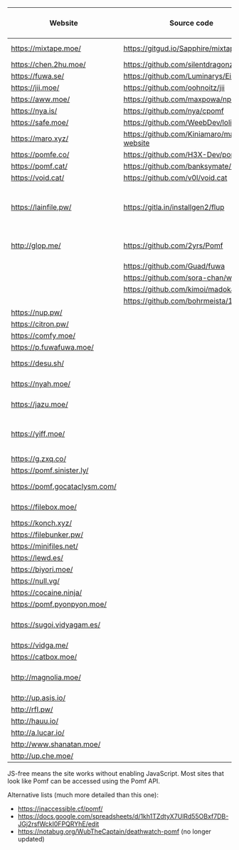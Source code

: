  Website                | Source code                             | Size limit (MiB) | Notes
------------------------|-----------------------------------------|------------------|-------
<https://mixtape.moe/>  | <https://gitgud.io/Sapphire/mixtape.moe> | 100             | Paste, voice
<https://chen.2hu.moe/> | <https://github.com/silentdragonz/chen> | 50               |
<https://fuwa.se/>      | <https://github.com/Luminarys/Eientei>  | 32               |
<https://jii.moe/>      | <https://github.com/oohnoitz/jii>       | 150              | JS-free
<https://aww.moe/>      | <https://github.com/maxpowa/npomf>      | 256              | Paste
<https://nya.is/>       | <https://github.com/nya/cpomf>          | 100              |
<https://safe.moe/>     | <https://github.com/WeebDev/loli-safe>  | 200              | Paste
<https://maro.xyz/>     | <https://github.com/Kiniamaro/maro.xyz-website> | 50       |
<https://pomfe.co/>     | <https://github.com/H3X-Dev/pomfe.co>   | 312              |
<https://pomf.cat/>     | <https://github.com/banksymate/Pomf>    | 75               |
<https://void.cat/>     | <https://github.com/v0l/void.cat>       | 2048             |
<https://lainfile.pw/>  | <https://gitla.in/installgen2/flup>     | 8                | Public uploads, JS-free, original filenames
<http://glop.me/>       | <https://github.com/2yrs/Pomf>          | 10               | Uses [IPFS][0], paste
                        | <https://github.com/Guad/fuwa>          |                  | JS-free
                        | <https://github.com/sora-chan/wakaba>   |                  | JS-free
                        | <https://github.com/kimoi/madokami.com> |                  |
                        | <https://github.com/bohrmeista/1338>    |                  |
<https://nup.pw/>       |                                         | 50               | JS-free
<https://citron.pw/>    |                                         | 128              | JS-free
<https://comfy.moe/>    |                                         | 512              |
<https://p.fuwafuwa.moe/> |                                       | 50               | JS-free
<https://desu.sh/>      |                                         | 2048             | Rude, JS-free
<https://nyah.moe/>     |                                         | 10               | Currently down
<https://jazu.moe/>     |                                         | 99               | Currently down
<https://yiff.moe/>     |                                         | 512              | Nice colors, metadata stripping
<https://g.zxq.co/>     |                                         | 80               |
<https://pomf.sinister.ly/> |                                     | 100              |
<https://pomf.gocataclysm.com/> |                                 | 128              | JS-free, paste
<https://filebox.moe/>  |                                         | 100              | Nice colors
<https://konch.xyz/>    |                                         | 5120             |
<https://filebunker.pw/> |                                        | 100              |
<https://minifiles.net/> |                                        | 100              |
<https://lewd.es/>      |                                         | 500              | JS-free
<https://biyori.moe/>   |                                         | 100              |
<https://null.vg/>      |                                         | 128              | JS-free
<https://cocaine.ninja/> |                                        | 32               | JS-free
<https://pomf.pyonpyon.moe/> |                                    | 50               |
<https://sugoi.vidyagam.es/> |                                    | 100              | Nice colors, paste
<https://vidga.me/>     |                                         | 100              | JS-free
<https://catbox.moe/>   |                                         | 200              | JS-free
<http://magnolia.moe/>  |                                         | 100              | JS-free, deletion links
<http://up.asis.io/>    |                                         | 50               |
<http://rfl.pw/>        |                                         | 250              |
<http://hauu.io/>       |                                         | 128              | JS-free
<http://a.lucar.io/>    |                                         | 128              | JS-free
<http://www.shanatan.moe/> |                                      | 50               |
<http://up.che.moe/>    |                                         | 50               |


JS-free means the site works without enabling JavaScript. Most sites that look like Pomf can be accessed
using the Pomf API.

Alternative lists (much more detailed than this one):
 - <https://inaccessible.cf/pomf/>
 - <https://docs.google.com/spreadsheets/d/1kh1TZdtyX7UlRd55OBxf7DB-JGj2rsfWckI0FPQRYhE/edit>
 - <https://notabug.org/WubTheCaptain/deathwatch-pomf> (no longer updated)

[0]: http://ipfs.io/
